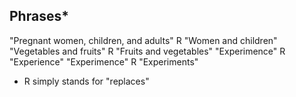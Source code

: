 


Phrases*
------
"Pregnant women, children, and adults" R "Women and children"
"Vegetables and fruits" R "Fruits and vegetables"
"Experimence" R "Experience"
"Experimence" R "Experiments"


* R simply stands for "replaces"